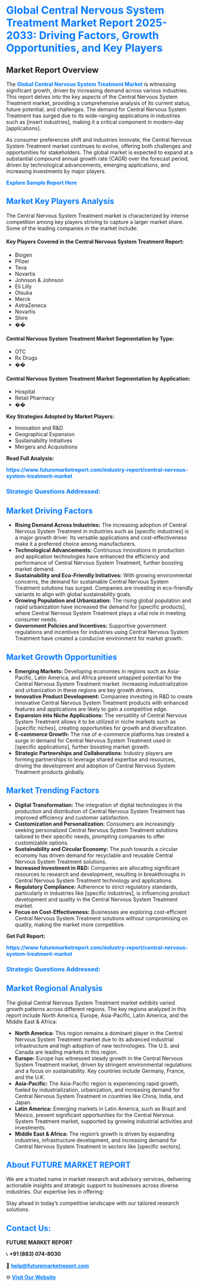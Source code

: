<h1 style="color: #007BFF;">Global Central Nervous System Treatment Market Report 2025-2033: Driving Factors, Growth Opportunities, and Key Players</h1>

<section id="overview">
<h2>Market Report Overview</h2>
<p>The <a href="https://www.futuremarketreport.com/industry-report/central-nervous-system-treatment-market" style="color: #007BFF; text-decoration: none;"><strong>Global Central Nervous System Treatment Market</strong></a> is witnessing significant growth, driven by increasing demand across various industries. This report delves into the key aspects of the Central Nervous System Treatment market, providing a comprehensive analysis of its current status, future potential, and challenges. The demand for Central Nervous System Treatment has surged due to its wide-ranging applications in industries such as [insert industries], making it a critical component in modern-day [applications].</p>
<p>As consumer preferences shift and industries innovate, the Central Nervous System Treatment market continues to evolve, offering both challenges and opportunities for stakeholders. The global market is expected to expand at a substantial compound annual growth rate (CAGR) over the forecast period, driven by technological advancements, emerging applications, and increasing investments by major players.</p>
</section>

<section id="overview">
<p><a href="https://www.futuremarketreport.com/request-sample/reportId=117712" style="color: #007BFF; text-decoration: none;"><strong>Explore Sample Report Here</strong></a></p>
</section>

<section id="key-players">
<h2 style="color: #007BFF;">Market Key Players Analysis</h2>
<p>The Central Nervous System Treatment market is characterized by intense competition among key players striving to capture a larger market share. Some of the leading companies in the market include:</p>
<h4>Key Players Covered in the Central Nervous System Treatment Report:</h4>
<ul><li>Biogen</li><li>Pfizer</li><li>Teva</li><li>Novartis</li><li>Johnson &amp; Johnson</li><li>Eli Lilly</li><li>Otsuka</li><li>Merck</li><li>AstraZeneca</li><li>Novartis</li><li>Shire</li><li>��</li></ul>
<h4>Central Nervous System Treatment Market Segmentation by Type:</h4>
<ul><li>OTC</li><li>Rx Drugs</li><li>��</li></ul>

<h4>Central Nervous System Treatment Market Segmentation by Application:</h4>
<ul><li>Hospital</li><li>Retail Pharmacy</li><li>��</li></ul>
<p><strong>Key Strategies Adopted by Market Players:</strong></p>
<ul>
<li>Innovation and R&D</li>
<li>Geographical Expansion</li>
<li>Sustainability Initiatives</li>
<li>Mergers and Acquisitions</li>
</ul>
</section>

<section>
<p><strong>Read Full Analysis: </strong></p><a href="https://www.futuremarketreport.com/industry-report/central-nervous-system-treatment-market" style="color: #007BFF; text-decoration: none;"><strong>https://www.futuremarketreport.com/industry-report/central-nervous-system-treatment-market</strong></a>
<h3 style="color: #007BFF;">Strategic Questions Addressed:</h3>
</section>

<section id="driving-factors">
<h2 style="color: #007BFF;">Market Driving Factors</h2>
<ul>
<li><strong>Rising Demand Across Industries:</strong> The increasing adoption of Central Nervous System Treatment in industries such as [specific industries] is a major growth driver. Its versatile applications and cost-effectiveness make it a preferred choice among manufacturers.</li>
<li><strong>Technological Advancements:</strong> Continuous innovations in production and application technologies have enhanced the efficiency and performance of Central Nervous System Treatment, further boosting market demand.</li>
<li><strong>Sustainability and Eco-Friendly Initiatives:</strong> With growing environmental concerns, the demand for sustainable Central Nervous System Treatment solutions has surged. Companies are investing in eco-friendly variants to align with global sustainability goals.</li>
<li><strong>Growing Population and Urbanization:</strong> The rising global population and rapid urbanization have increased the demand for [specific products], where Central Nervous System Treatment plays a vital role in meeting consumer needs.</li>
<li><strong>Government Policies and Incentives:</strong> Supportive government regulations and incentives for industries using Central Nervous System Treatment have created a conducive environment for market growth.</li>
</ul>
</section>

<section id="growth-opportunities">
<h2 style="color: #007BFF;">Market Growth Opportunities</h2>
<ul>
<li><strong>Emerging Markets:</strong> Developing economies in regions such as Asia-Pacific, Latin America, and Africa present untapped potential for the Central Nervous System Treatment market. Increasing industrialization and urbanization in these regions are key growth drivers.</li>
<li><strong>Innovative Product Development:</strong> Companies investing in R&D to create innovative Central Nervous System Treatment products with enhanced features and applications are likely to gain a competitive edge.</li>
<li><strong>Expansion into Niche Applications:</strong> The versatility of Central Nervous System Treatment allows it to be utilized in niche markets such as [specific niches], creating opportunities for growth and diversification.</li>
<li><strong>E-commerce Growth:</strong> The rise of e-commerce platforms has created a surge in demand for Central Nervous System Treatment used in [specific applications], further boosting market growth.</li>
<li><strong>Strategic Partnerships and Collaborations:</strong> Industry players are forming partnerships to leverage shared expertise and resources, driving the development and adoption of Central Nervous System Treatment products globally.</li>
</ul>
</section>

<section id="trending-factors">
<h2 style="color: #007BFF;">Market Trending Factors</h2>
<ul>
<li><strong>Digital Transformation:</strong> The integration of digital technologies in the production and distribution of Central Nervous System Treatment has improved efficiency and customer satisfaction.</li>
<li><strong>Customization and Personalization:</strong> Consumers are increasingly seeking personalized Central Nervous System Treatment solutions tailored to their specific needs, prompting companies to offer customizable options.</li>
<li><strong>Sustainability and Circular Economy:</strong> The push towards a circular economy has driven demand for recyclable and reusable Central Nervous System Treatment solutions.</li>
<li><strong>Increased Investment in R&D:</strong> Companies are allocating significant resources to research and development, resulting in breakthroughs in Central Nervous System Treatment technology and applications.</li>
<li><strong>Regulatory Compliance:</strong> Adherence to strict regulatory standards, particularly in industries like [specific industries], is influencing product development and quality in the Central Nervous System Treatment market.</li>
<li><strong>Focus on Cost-Effectiveness:</strong> Businesses are exploring cost-efficient Central Nervous System Treatment solutions without compromising on quality, making the market more competitive.</li>
</ul>
</section>

<section>
<p><strong>Get Full Report: </strong></p><a href="https://www.futuremarketreport.com/industry-report/central-nervous-system-treatment-market" style="color: #007BFF; text-decoration: none;"><strong>https://www.futuremarketreport.com/industry-report/central-nervous-system-treatment-market</strong></a>
<h3 style="color: #007BFF;">Strategic Questions Addressed:</h3>
</section>


<section id="regional-analysis">
<h2 style="color: #007BFF;">Market Regional Analysis</h2>
<p>The global Central Nervous System Treatment market exhibits varied growth patterns across different regions. The key regions analyzed in this report include North America, Europe, Asia-Pacific, Latin America, and the Middle East & Africa:</p>
<ul>
<li><strong>North America:</strong> This region remains a dominant player in the Central Nervous System Treatment market due to its advanced industrial infrastructure and high adoption of new technologies. The U.S. and Canada are leading markets in this region.</li>
<li><strong>Europe:</strong> Europe has witnessed steady growth in the Central Nervous System Treatment market, driven by stringent environmental regulations and a focus on sustainability. Key countries include Germany, France, and the U.K.</li>
<li><strong>Asia-Pacific:</strong> The Asia-Pacific region is experiencing rapid growth, fueled by industrialization, urbanization, and increasing demand for Central Nervous System Treatment in countries like China, India, and Japan.</li>
<li><strong>Latin America:</strong> Emerging markets in Latin America, such as Brazil and Mexico, present significant opportunities for the Central Nervous System Treatment market, supported by growing industrial activities and investments.</li>
<li><strong>Middle East & Africa:</strong> The region’s growth is driven by expanding industries, infrastructure development, and increasing demand for Central Nervous System Treatment in sectors like [specific sectors].</li>
</ul>
</section>

<footer>
<h2 style="color: #007BFF;">About FUTURE MARKET REPORT</h2>
<p>We are a trusted name in market research and advisory services, delivering actionable insights and strategic support to businesses across diverse industries. Our expertise lies in offering:</p>

<p>Stay ahead in today’s competitive landscape with our tailored research solutions.</p>

<h2 style="color: #007BFF;">Contact Us:</h2>
<p><strong>FUTURE MARKET REPORT</strong></p>
<p>📞 <strong>+91 (883) 074-8030</strong></p>
<p>📧 <strong><a href="mailto:help@futuremarketreport.com" style="color: #007BFF;">help@futuremarketreport.com</a></strong></p>
<p>🌐 <strong><a href="https://www.futuremarketreport.com/" style="color: #007BFF;">Visit Our Website</a></strong></p>
</footer>